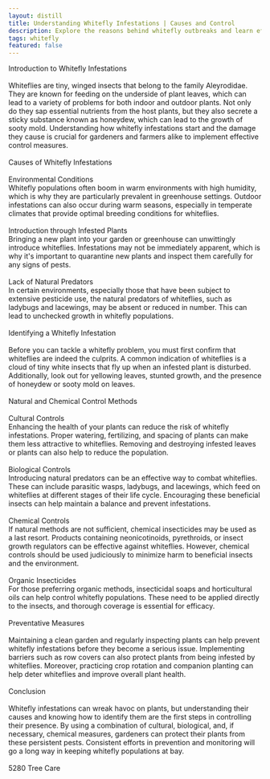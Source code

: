 ```yaml
---
layout: distill
title: Understanding Whitefly Infestations | Causes and Control
description: Explore the reasons behind whitefly outbreaks and learn effective control strategies to protect your plants.
tags: whitefly
featured: false
---
```


Introduction to Whitefly Infestations<br /><br />Whiteflies are tiny, winged insects that belong to the family Aleyrodidae. They are known for feeding on the underside of plant leaves, which can lead to a variety of problems for both indoor and outdoor plants. Not only do they sap essential nutrients from the host plants, but they also secrete a sticky substance known as honeydew, which can lead to the growth of sooty mold. Understanding how whitefly infestations start and the damage they cause is crucial for gardeners and farmers alike to implement effective control measures.<br /><br />Causes of Whitefly Infestations<br /><br />Environmental Conditions<br />Whitefly populations often boom in warm environments with high humidity, which is why they are particularly prevalent in greenhouse settings. Outdoor infestations can also occur during warm seasons, especially in temperate climates that provide optimal breeding conditions for whiteflies.<br /><br />Introduction through Infested Plants<br />Bringing a new plant into your garden or greenhouse can unwittingly introduce whiteflies. Infestations may not be immediately apparent, which is why it's important to quarantine new plants and inspect them carefully for any signs of pests.<br /><br />Lack of Natural Predators<br />In certain environments, especially those that have been subject to extensive pesticide use, the natural predators of whiteflies, such as ladybugs and lacewings, may be absent or reduced in number. This can lead to unchecked growth in whitefly populations.<br /><br />Identifying a Whitefly Infestation<br /><br />Before you can tackle a whitefly problem, you must first confirm that whiteflies are indeed the culprits. A common indication of whiteflies is a cloud of tiny white insects that fly up when an infested plant is disturbed. Additionally, look out for yellowing leaves, stunted growth, and the presence of honeydew or sooty mold on leaves.<br /><br />Natural and Chemical Control Methods<br /><br />Cultural Controls<br />Enhancing the health of your plants can reduce the risk of whitefly infestations. Proper watering, fertilizing, and spacing of plants can make them less attractive to whiteflies. Removing and destroying infested leaves or plants can also help to reduce the population.<br /><br />Biological Controls<br />Introducing natural predators can be an effective way to combat whiteflies. These can include parasitic wasps, ladybugs, and lacewings, which feed on whiteflies at different stages of their life cycle. Encouraging these beneficial insects can help maintain a balance and prevent infestations.<br /><br />Chemical Controls<br />If natural methods are not sufficient, chemical insecticides may be used as a last resort. Products containing neonicotinoids, pyrethroids, or insect growth regulators can be effective against whiteflies. However, chemical controls should be used judiciously to minimize harm to beneficial insects and the environment.<br /><br />Organic Insecticides<br />For those preferring organic methods, insecticidal soaps and horticultural oils can help control whitefly populations. These need to be applied directly to the insects, and thorough coverage is essential for efficacy.<br /><br />Preventative Measures<br /><br />Maintaining a clean garden and regularly inspecting plants can help prevent whitefly infestations before they become a serious issue. Implementing barriers such as row covers can also protect plants from being infested by whiteflies. Moreover, practicing crop rotation and companion planting can help deter whiteflies and improve overall plant health.<br /><br />Conclusion<br /><br />Whitefly infestations can wreak havoc on plants, but understanding their causes and knowing how to identify them are the first steps in controlling their presence. By using a combination of cultural, biological, and, if necessary, chemical measures, gardeners can protect their plants from these persistent pests. Consistent efforts in prevention and monitoring will go a long way in keeping whitefly populations at bay.<br /><br />5280 Tree Care
